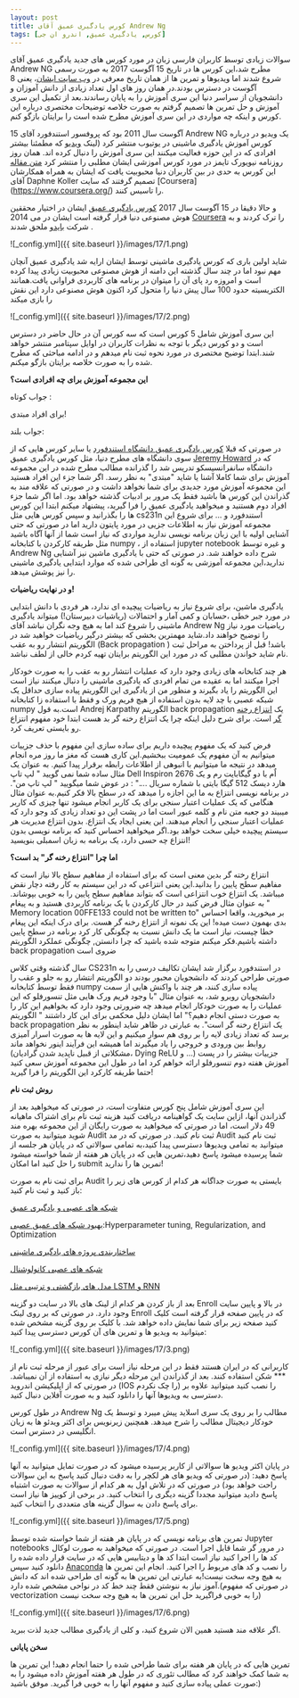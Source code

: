 ```yaml
---
layout: post
title: کورس یادگیری عمیق آقای Andrew Ng 
tags: [کورس, یادگیری عمیق, اندرو ان جی]
---
```

سوالات زیادی توسط کاربران فارسی زبان در مورد کورس های جدید یادگیری عمیق آقای Andrew NG مطرح شد،این کورس ها در تاریخ 15 آگوست 2017 به صورت رسمی شروع شدند اما ویدیوها و تمرین ها از همان تاریخ معرفی در [وب سایت ایشان](https://medium.com/@andrewng/deeplearning-ai-announcing-new-deep-learning-courses-on-coursera-43af0a368116)، یعنی 8 آگوست در دسترس بودند.در همان روز های اول تعداد زیادی از دانش آموزان و دانشجویان از سراسر دنیا این سری آموزش را به پایان رساندند.بعد از تکمیل این سری آموزش و حل تمرین ها تصمیم گرفتم به صورت خلاصه توضیحات مختصری درباره این کورس و اینکه چه مواردی در این سری آموزش مطرح شده است را برایتان بازگو کنم.

15 آگوست سال 2011 بود که پروفسور استندفورد آقای Andrew NG یک ویدیو در درباره کورس آموزش یادگیری ماشینی در یوتیوب منتشر کرد (لینک [ویدیو](https://www.youtube.com/watch?v=e0WKJLovaZg&feature=youtu.be) که مطمئنا بیشتر افرادی که در این حوزه فعالیت میکنند این سری آموزش را دنبال کرده اند. همان روز روزنامه نیویورک تایمز در مورد کورس آموزشی ایشان مطلبی را منتشر کرد [متن مقاله](https://medium.freecodecamp.org/six-years-later-courseras-andrew-ng-returns-with-new-deep-learning-courses-3c41b1e00647) 
این کورس به حدی در بین کاربران دنیا محبوبیت یافت که ایشان به همراه همکارشان آقای Daphne Koller  تصمیم گرفتند که سایت [Coursera] (https://www.coursera.org/) را تاسیس کنند.

و حالا دقیقا در 15 آگوست سال 2017 [کورس یادگیری عمیق]((https://www.coursera.org/specializations/deep-learning?siteID=SAyYsTvLiGQ-nbxVKmeWbgNeInkeZdGGww&utm_content=10&utm_medium=partners&utm_source=linkshare&utm_campaign=SAyYsTvLiGQ)) ایشان در اختیار محققین هوش مصنوعی دنیا  قرار گرفته است 
ایشان در می 2014 [Coursera](https://www.class-central.com/report/coursera-co-founder-andrew-ng-to-join-baidu-as-chief-scientist/) را ترک کردند و به شرکت [بایدو](https://en.wikipedia.org/wiki/Baidu) ملحق شدند  .

![_config.yml]({{ site.baseurl }}/images/17/1.png)

شاید اولین باری که کورس یادگیری ماشینی توسط ایشان ارایه شد یادگیری عمیق آنچان مهم نبود اما در چند سال گذشته این دامنه از هوش مصنوعی محبوبیت زیادی پیدا کرده است و امروزه رد پای آن را میتوان در برنامه های کاربردی فراوانی یافت.همانند الکتریسیته حدود 100 سال پیش دنیا را متحول کرد اکنون هوش مصنوعی دارد این نقش را بازی میکند

![_config.yml]({{ site.baseurl }}/images/17/2.png)


این سری آموزش شامل 5 کورس است که سه کورس آن در حال حاضر در دسترس است و دو کورس دیگر با توجه به نظرات کاربران در اوایل سپتامبر منتشر خواهد شند.ابتدا توضیح مختصری در مورد نحوه ثبت نام میدهم و در ادامه مباحثی که مطرح شده را به صورت خلاصه برایتان بازگو میکنم.

**این مجموعه آموزش برای چه افرادی است؟**

جواب کوتاه :

برای افراد مبتدی!

جواب بلند:

در صورتی که قبلا [کورس یادگیری عمیق دانشگاه استندفورد](cs231n.stanford.edu) یا سایر کورس هایی که از سوی دانشگاه های مطرح دنیا، مثل کورس یادگیری عمیق [Jeremy Howard](http://course.fast.ai/) که در دانشگاه سانفرانسیسکو تدریس شد را گذرانده مطالب مطرح شده در این مجموعه آموزش برای شما کاملا آشنا یا شاید "مبتدی" به نظر رسد. اگر شما جزء این افراد هستید این مجموعه آموزش مورد جدیدی برای شما نخواهد داشت و در صورتی که علاقه مند به گذراندن این کورس ها باشید فقط یک مرور بر ادبیات گذشته خواهد بود. اما اگر شما جزء افراد دوم هستنید و میخواهید یادگیری عمیق را فرا گیرید، پیشنهاد میکنم ابتدا این کورس ها را بگذرانید و سپس کورس هایی مثل cs231n استندفورد و ...
برای شروع این مجموعه آموزش نیاز به اطلاعات جزیی در مورد پایتون دارید اما در صورتی که حتی آشنایی اولیه با این زبان برنامه نویسی ندارید مواردی که نیاز است شما از آنها آگاه باشید مثل طریقه کارکردن با کتابخانه numpy ، استفاده از jupyter notebook و غیره توسط Andrew Ng شرح داده خواهند شد. در صورتی که حتی با یادگیری ماشین نیز آشنایی ندارید،این مجموعه آموزشی به گونه ای طراحی شده که موارد ابتدایی یادگیری ماشینی را نیز پوشش میدهد.

**و در نهایت ریاضیات!**

 یادگیری ماشین، برای شروع نیاز به ریاضیات پیچیده ای ندارد، هر فردی با دانش ابتدایی در مورد جبر خطی ،حسابان و کمی آمار و احتمالات (ریاشیات دبیرستان!) میتواند یادگیری ماشینی را شروع کند اما به هیچ وجه نگران نباشد آقای Andrew Ng ریاضیات مورد نیاز را توضیح خواهند داد.شاید مهمترین بخشی که بیشتر درگیر ریاضیات خواهید شد در الگوریتم انتشار رو به عقب (Back propagation ) باشد! قبل از پرداختن به مراحل ثبت نام شاید خواندن مطلبی که در مورد این الگوریتم برایتان تهیه کردم خالی از لطف نباشد.

هر چند کتابخانه های زیادی وجود دارد که عملیات انتشار رو به عقب را به صورت خودکار اجرا میکنند اما به عقیده من تمام افردی که یادگیری ماشینی را دنبال میکنند نیاز است این الگوریتم را یاد بگیرند و منظور من از یادگیری این الگوریتم پیاده سازی حداقل یک شبکه عصبی با چد لایه بدون استفاده از هیچ فریم ورک و فقط با استفاده زا کتابخانه numpy است.به قول Andrej Karpathy الگوریتم back propagation یک [انتزاع رخنه گر](https://en.wikipedia.org/wiki/Leaky_abstraction) است. برای شرح دلیل اینکه چرا یک انتزاع رخنه گر بد هست ابتدا خود مفهوم انتزاع رو بایستی تعریف کرد. 

فرض کنید که یک مفهوم پیچیده داریم برای ساده سازی این مفهوم با حذف جزییات میتوانیم به آن مفهوم یک عمومیت ببخشیم.این کاری هست که مغز ما روز مره انجام میدهد در نتیجه ما میتوانیم با انبوهی از اطلاعات رابطه برقرار پیدا کنیم. به عنوان یک مثال ساده شما نمی گویید " لپ تاپ Dell Inspiron 2676 اٌم با دو گیگابایت رم و یک هارد دیسک 512 گیگا بایتی با شماره سریال ...." : در عوض شما میگویید " لپ تاپ من". در برنامه نویسی انتزاع به ما این اجازه را میدهد که در سطح بالا فکر کنیم.به عنوان مثال هنگامی که یک عملیات اعتبار سنجی برای یک کاربر انجام میشود تنها چیزی که کاربر میبیند دو جعبه متن نام و کلمه عبور است اما در پشت این دو تعداد زیادی کد وجو دارد که عملیات اعتبار سنجی را انجام میدهند. این یعنی ایجاد یک انتزاع. بدون انتزاع مدیریت هر سیستم پیچیده خیلی سخت خواهد بود.اگر میخواهید احساس کنید که برنامه نویسی بدون انتزاع چه حسی دارد، یک برنامه به زبان اسمبلی بنویسید!

**اما چرا "انتزاع رخنه گر" بد است؟**

انتزاع رخته گر بدین معنی است که برای استفاده از مفاهیم سطح بالا نیاز است که مفاهیم سطح پایین را بدانید.این یعنی انتزاعی که در این سیستم به کار رفته دچار نقض میباشد. یک انتزاع خوب انتزاعی است که بتواند مفاهیم سطح پایین را به خوبی بپوشاند. به عنوان مثال فرض کنید در حال کارکردن با یک برنامه کاربردی هستید و به پیغام " Memory location 00FFE133 could not be written to" بر میخورید، واقعا احساس بدی بهمون دست میده! این یک نمونه از انتزاع رخنه گر هست. برای درک اینکه این پیغام خطا چیست، نیاز است ما یک دانش نسبت به چگونگی کار کرد برنامه در سطح پایین داشته باشیم.فکر میکنم متوجه شده باشید که چرا دانستن, چگونگی عملکرد الگوریتم back propagation  ضروی است

 سال گذشته وقتی کلاس CS231n در استندفورد برگزار شد ایشان تکالیف درسی را به صورتی طراحی کردند که دانشجویان مجبور بودند دو الگوریتم انتشار رو به جلو و عقب را فقط توسط کتابخانه numpy پیاده سازی کنند، هر چند با واکنش هایی از سمت دانشجویان روبرو شد، به عنوان مثال "با وجود فریم ورک هایی مثل تنسورفلو که این عملیات را به صورت خودکار انجام میدهد چه ضرورتی وجود دارد که بخواهیم این کار را به صورت دستی انجام دهیم؟" اما ایشان دلیل محکمی برای این کار داشتند " الگوریتم back propagation  یک انتزاع رخنه گر است". به عبارتی در ظاهر شاید اینطور به نظر برسد که تعداد زیادی لایه را بر روی هم سوار میکنیم و این لایه ها به صورت اسرار آمیزی روابط بین ورودی و خروجی را یاد میگیرند اما همیشه این فرآیند اینور نخواهد ماند (مشکلاتی از قبیل ناپدید شدن گرادیان، Dying ReLU و ...) جزییات بیشتر را در پست آموزش هفته دوم تنسورفلو ارائه خواهم کرد اما در طول این مجموعه آموزش سعی کنید حتما طریقه کارکرد این الگوریتم را فرا گیرید!

**روش ثبت نام**

این سری آموزش شامل پنج کورس متفاوت است، در صورتی که میخواهید بعد از گذراندن آنها، ازاین سایت یک گواهینامه دریافت کنید هزینه ثبت نام برای اشتراک ماهیانه 49 دلار است، اما در صورتی که میخواهید به صورت رایگان از این مجموعه بهره مند شوید میتوانید به صورت Audit ثبت نام کنید. در صورتی که در مد Audit ثبت نام کنید میتوانید به تمامی ویدیوها دسترسی پیدا کنید،به تمامی سوالاتی که در پایان هر جلسه از شما پرسیده میشود پاسخ دهید،تمرین هایی که در پایان هر هفته از شما خواسته میشود را حل کنید اما امکان submit تمرین ها را ندارید!

برای ثبت نام به صورت Audit بایستی به صورت جداگانه هر کدام از کورس های زیر را باز کنید و ثبت نام کنید:

[شبکه های عصبی و یادگیری عمیق](https://www.class-central.com/mooc/9058/coursera-neural-networks-and-deep-learning)

[بهبود شبکه های عمیق عصبی](https://www.class-central.com/mooc/9058/coursera-neural-networks-and-deep-learning):Hyperparameter tuning, Regularization, and Optimization

[ساختاربندی پروژه های یادگیری ماشینی](https://www.class-central.com/mooc/9056/coursera-structuring-machine-learning-projects)

[شبکه های عصبی کانولوشنال](https://www.coursera.org/learn/convolutional-neural-networks?siteID=SAyYsTvLiGQ-9prAsIXIYbnGVgJ7JJjHaA&utm_content=10&utm_medium=partners&utm_source=linkshare&utm_campaign=SAyYsTvLiGQ)

[مدل های بازگشتی و ترتیبی مثل LSTM و RNN](https://www.coursera.org/learn/nlp-sequence-models?siteID=SAyYsTvLiGQ-aM9MvWp06xPZ4smKB5HpVA&utm_content=10&utm_medium=partners&utm_source=linkshare&utm_campaign=SAyYsTvLiGQ)
 
بعد از باز کردن هر کدام از لینک های بالا در سایت دو گزینه Enroll در بالا و پایین سایت وجود دارد. در صورتی که بر روی لینک Enroll که در پایین صفحه قرار گرفته است کلیک کنید صفحه زیر برای شما نمایش داده خواهد شد. با کلیک بر روی گزینه مشخص شده میتوانید به ویدیو ها و تمرین های آن کورس دسترسی پیدا کنید:

![_config.yml]({{ site.baseurl }}/images/17/3.png)

کاربرانی که در ایران هستند فقط در این مرحله نیاز است برای عبور از مرحله ثبت نام از *** شکن استفاده کنند. بعد از گذراندن این مرحله دیگر نیازی به استفاده از آن نمیباشد. در صورتی که از اپلیکیشن اندروید (IOS را چک نکردم) را نصب کنید میتوانید علاوه بر دسترسی به ویدیوها آنها را دانلود کنید و به صورت آفلاین دنبال کنید.

در طول کورس Andrew Ng مطالب را بر روی یک سری اسلاید پیش میبرد و توسط یک خودکار دیجیتال مطالب را شرح میدهد. همچنین زیرنویس برای اکثر ویدئو ها به زیان انگلیسی در دسترس است.

![_config.yml]({{ site.baseurl }}/images/17/4.png)

در پایان اکثر ویدیو ها سوالاتی از کاربر پرسیده میشود که در صورت تمایل میتوانید به آنها پاسخ دهید: (در صورتی که ویدیو های هر لکچر را به دقت دنبال کنید پاسخ به این سوالات راحت خواهد بود) در صورتی که در تلاش اول به هر کدام از سوالات به صورت اشتباه پاسخ دادید میتوانید مجددا گزینه دیگری را انتخاب کنید. در برخی از کوییز ها نیاز است برای پاسخ دادن به سوال گزینه های متعددی را انتخاب کنید.  

![_config.yml]({{ site.baseurl }}/images/17/5.png)

تمرین های برنامه نویسی که در پایان هر هفته از شما خواسته شده توسط Jupyter notebooks  در مرور گر شما قابل اجرا است. در صورتی که میخواهید به صورت لوکال کد ها را اجرا کنید نیاز است ابتدا کد ها و دیتابیس هایی که در سایت قرار داده شده را دانلود کنید سپس [Anaconda](https://www.continuum.io/downloads) را نصب و کد های مربوط را اجرا کنید. انجام این تمرین ها به هیچ وجه سخت نیست!به عبارتی این تمرین ها به گونه ای طراحی شده اند که دانش آموز نیاز به ننوشتن فقط چند خط کد در نواحی مشخص شده دارد.(در صورتی که مفهوم vectorization  را به خوبی فراگیرید حل این تمرین ها به هیچ وجه سخت نیست)

![_config.yml]({{ site.baseurl }}/images/17/6.png)

اگر علاقه مند هستید همین الان شروع کنید، و کلی از یادگیری مطالب جدید لذت ببرید.

**سخن پایانی**

تمرین هایی که در پایان هر هفته برای شما طراحی شده را حتما انجام دهید! این تمرین ها به شما کمک خواهند کرد که مطالب تئوری که در طول هر هفته آموزش داده میشود را به صورت عملی پیاده سازی کنید و مفهوم آنها را به خوبی فرا گیرید. موفق باشید:)
